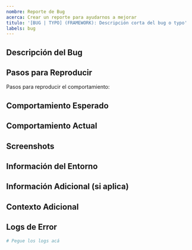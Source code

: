 ```yaml
---
nombre: Reporte de Bug
acerca: Crear un reporte para ayudarnos a mejorar
titulo: '[BUG | TYPO] (FRAMEWORK): Descripción corta del bug o typo'
labels: bug
---
```


<!-- Gracias por contribuir. Por favor complete la siguiente información para facilitar la revisión. -->

## Descripción del Bug

<!-- Una descripción clara y concisa de cuál es el bug/typo. -->

## Pasos para Reproducir

Pasos para reproducir el comportamiento:

<!-- 1. Vaya a '...'
2. Haga clic en '....'
3. Scroll hasta '....'
4. Vea el error en '...' -->

## Comportamiento Esperado

<!-- Una descripción clara y concisa de lo que esperaba que pasara. -->

## Comportamiento Actual

<!-- Una descripción clara y concisa de lo que realmente pasó. -->

## Screenshots

<!-- Si aplica, agregue screenshots para ayudar a explicar su problema. -->

## Información del Entorno

<!-- - OS: [ej. Windows 11, macOS Sonoma, Ubuntu 22.04]
- Navegador: [ej. Chrome 120, Firefox 121, Safari 17]
- Versión de Node.js: [ej. 18.17.0]
- Versión del proyecto: [ej. 0.0.1] (este dato lo puede ver en el package.json). -->

## Información Adicional (si aplica)

<!-- - Dispositivo: [ej. iPhone 15, Samsung Galaxy S23]
- Resolución de pantalla: [ej. 1920x1080] -->

## Contexto Adicional

<!-- Agregue cualquier otro contexto sobre el problema aquí. -->

## Logs de Error

<!-- Si hay mensajes de error en la consola, inclúyalos aquí: -->

```bash
# Pegue los logs acá
```
